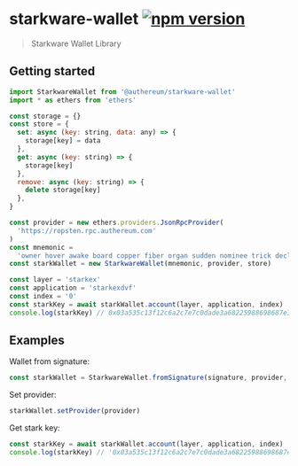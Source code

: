 # starkware-wallet [![npm version](https://badge.fury.io/js/starkware-wallet.svg)](https://badge.fury.io/js/starkware-wallet)

> Starkware Wallet Library

## Getting started

```js
import StarkwareWallet from '@authereum/starkware-wallet'
import * as ethers from 'ethers'

const storage = {}
const store = {
  set: async (key: string, data: any) => {
    storage[key] = data
  },
  get: async (key: string) => {
    storage[key]
  },
  remove: async (key: string) => {
    delete storage[key]
  },
}

const provider = new ethers.providers.JsonRpcProvider(
  'https://ropsten.rpc.authereum.com'
)
const mnemonic =
  'owner hover awake board copper fiber organ sudden nominee trick decline inflict'
const starkWallet = new StarkwareWallet(mnemonic, provider, store)

const layer = 'starkex'
const application = 'starkexdvf'
const index = '0'
const starkKey = await starkWallet.account(layer, application, index)
console.log(starkKey) // 0x03a535c13f12c6a2c7e7c0dade3a68225988698687e396a321c12f5d393bea4a
```

## Examples

Wallet from signature:

```js
const starkWallet = StarkwareWallet.fromSignature(signature, provider, store)
```

Set provider:

```js
starkWallet.setProvider(provider)
```

Get stark key:

```js
const starkKey = await starkWallet.account(layer, application, index)
console.log(starkKey) // '0x03a535c13f12c6a2c7e7c0dade3a68225988698687e396a321c12f5d393bea4a'
```
